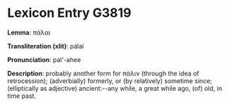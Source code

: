 # Lexicon Entry G3819

**Lemma**: πάλαι

**Transliteration (xlit)**: pálai

**Pronunciation**: pal'-ahee

**Description**:
probably another form for πάλιν (through the idea of retrocession); (adverbially) formerly, or (by relatively) sometime since; (elliptically as adjective) ancient:--any while, a great while ago, (of) old, in time past.
